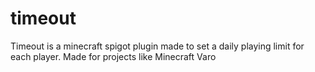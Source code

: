 # timeout
 Timeout is a minecraft spigot plugin made to set a daily playing limit for each player. Made for projects like Minecraft Varo
